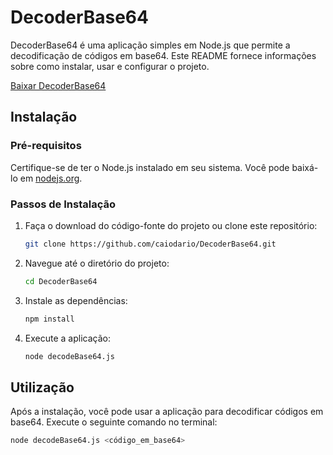 # DecoderBase64

DecoderBase64 é uma aplicação simples em Node.js que permite a decodificação de códigos em base64. Este README fornece informações sobre como instalar, usar e configurar o projeto.

[Baixar DecoderBase64](https://github.com/caiodario/decoderbase64/releases/tag/v1.00)

## Instalação

### Pré-requisitos

Certifique-se de ter o Node.js instalado em seu sistema. Você pode baixá-lo em [nodejs.org](https://nodejs.org/).

### Passos de Instalação

1. Faça o download do código-fonte do projeto ou clone este repositório:

    ```bash
    git clone https://github.com/caiodario/DecoderBase64.git
    ```

2. Navegue até o diretório do projeto:

    ```bash
    cd DecoderBase64
    ```

3. Instale as dependências:

    ```bash
    npm install
    ```

4. Execute a aplicação:

    ```bash
    node decodeBase64.js
    ```

## Utilização

Após a instalação, você pode usar a aplicação para decodificar códigos em base64. Execute o seguinte comando no terminal:

```bash
node decodeBase64.js <código_em_base64>
